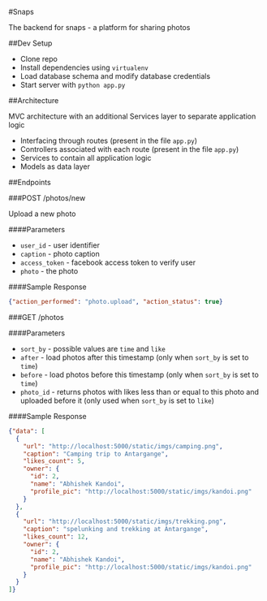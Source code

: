 #Snaps

The backend for snaps - a platform for sharing photos

##Dev Setup

* Clone repo
* Install dependencies using `virtualenv`
* Load database schema and modify database credentials
* Start server with `python app.py`

##Architecture

MVC architecture with an additional Services layer to separate application logic

 * Interfacing through routes (present in the file `app.py`)
 * Controllers associated with each route (present in the file `app.py`)
 * Services to contain all application logic
 * Models as data layer

##Endpoints

###POST /photos/new

Upload a new photo

####Parameters
 * `user_id` - user identifier
 * `caption` - photo caption
 * `access_token` - facebook access token to verify user
 * `photo` - the photo

####Sample Response
```json
{"action_performed": "photo.upload", "action_status": true}
```

###GET /photos

####Parameters
 * `sort_by` - possible values are `time` and `like`
 * `after` - load photos after this timestamp (only when `sort_by` is set to `time`)
 * `before` - load photos before this timestamp (only when `sort_by` is set to `time`)
 * `photo_id` - returns photos with likes less than or equal to this photo and uploaded before it (only used when `sort_by` is set to `like`)

####Sample Response
```json
{"data": [
  {
    "url": "http://localhost:5000/static/imgs/camping.png",
    "caption": "Camping trip to Antargange",
    "likes_count": 5,
    "owner": {
      "id": 2,
      "name": "Abhishek Kandoi",
      "profile_pic": "http://localhost:5000/static/imgs/kandoi.png"
    }
  },
  {
    "url": "http://localhost:5000/static/imgs/trekking.png",
    "caption": "spelunking and trekking at Antargange",
    "likes_count": 12,
    "owner": {
      "id": 2,
      "name": "Abhishek Kandoi",
      "profile_pic": "http://localhost:5000/static/imgs/kandoi.png"
    }
  }
]}
```